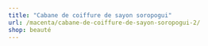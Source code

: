 ```yaml
---
title: "Cabane de coiffure de sayon soropogui"
url: /macenta/cabane-de-coiffure-de-sayon-soropogui-2/
shop: beauté
---
```

